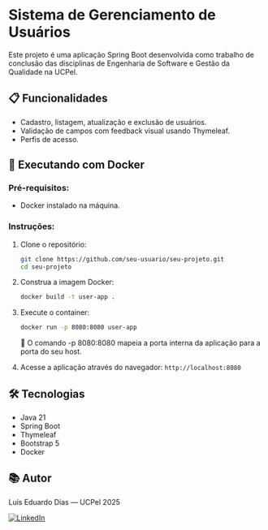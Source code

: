 # Sistema de Gerenciamento de Usuários

Este projeto é uma aplicação Spring Boot desenvolvida como trabalho de conclusão das 
disciplinas de Engenharia de Software e Gestão da Qualidade na UCPel.

## 📋 Funcionalidades

- Cadastro, listagem, atualização e exclusão de usuários.
- Validação de campos com feedback visual usando Thymeleaf.
- Perfis de acesso.

## 🚀 Executando com Docker

### Pré-requisitos:
- Docker instalado na máquina.

### Instruções:

1. Clone o repositório:
   ```bash
   git clone https://github.com/seu-usuario/seu-projeto.git
   cd seu-projeto
   ```
2. Construa a imagem Docker:
   ```bash
   docker build -t user-app .
   ```
3. Execute o container:
   ```bash
   docker run -p 8080:8080 user-app
   ```
   🔁 O comando -p 8080:8080 mapeia a porta interna da aplicação para a porta do seu host.


4. Acesse a aplicação através do navegador:
``
   http://localhost:8080
``


## 🛠️ Tecnologias
- Java 21
- Spring Boot
- Thymeleaf
- Bootstrap 5
- Docker

## 📚 Autor
Luís Eduardo Dias — UCPel 2025


[![LinkedIn](https://img.shields.io/badge/LinkedIn-Perfil-blue?logo=linkedin)](https://www.linkedin.com/in/luisvdias94)